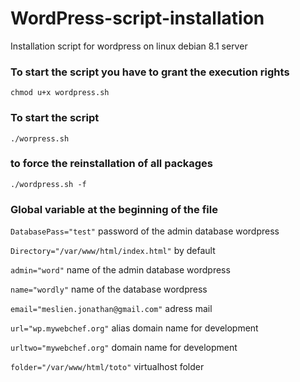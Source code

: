 # WordPress-script-installation
Installation script for wordpress on linux debian 8.1 server<br>

### To start the script you have to grant the execution rights

`chmod u+x wordpress.sh`

### To start the script<br>

`./worpress.sh`

### to force the reinstallation of all packages<br>

`./wordpress.sh -f`

### Global variable at the beginning of the file<br>

`DatabasePass="test"` password of the admin database wordpress <br>

`Directory="/var/www/html/index.html"` by default<br>

`admin="word"` name of the admin database wordpress <br>

`name="wordly"` name of the database wordpress <br>

`email="meslien.jonathan@gmail.com"` adress mail <br> 

`url="wp.mywebchef.org"` alias domain name for development <br>

`urltwo="mywebchef.org"` domain name for development <br>

`folder="/var/www/html/toto"` virtualhost folder <br>
